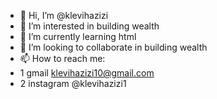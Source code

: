 - 👋 Hi, I’m @klevihazizi
- 👀 I’m interested in building wealth
- 🌱 I’m currently learning html
- 💞️ I’m looking to collaborate in building wealth
- 📫 How to reach me:
- 1 gmail klevihazizi10@gmail.com
- 2 instagram @klevihazizi1

<!---
klevihazizi/klevihazizi is a ✨ special ✨ repository because its `README.md` (this file) appears on your GitHub profile.
You can click the Preview link to take a look at your changes.
--->
